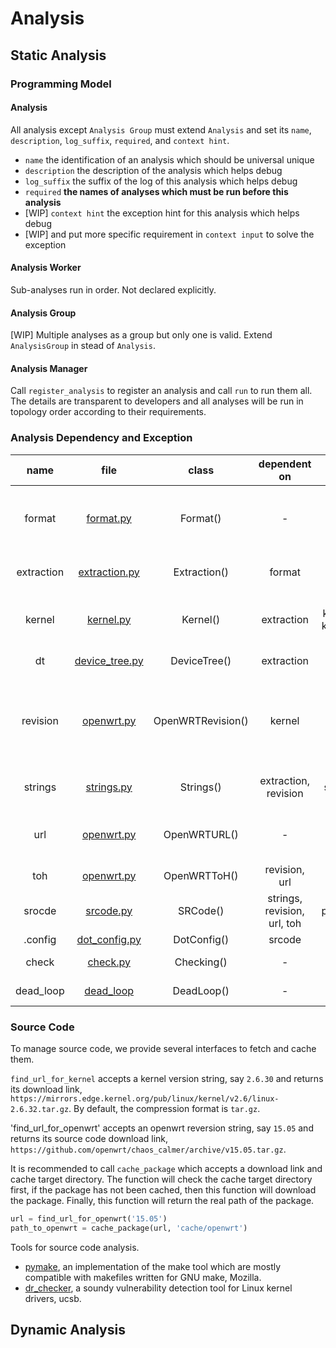 # Analysis

## Static Analysis

### Programming Model

#### Analysis

All analysis except `Analysis Group` must extend `Analysis` and set its `name`, `description`, 
`log_suffix`, `required`, and `context hint`. 
+ `name` the identification of an analysis which should be universal unique
+ `description` the description of the analysis which helps debug
+ `log_suffix` the suffix of the log of this analysis which helps debug
+ `required` **the names of analyses which must be run before this analysis**
+ [WIP] `context hint` the exception hint for this analysis which helps debug
+ [WIP] and put more specific requirement in `context input` to solve the exception

#### Analysis Worker

Sub-analyses run in order. Not declared explicitly.

#### Analysis Group

[WIP] Multiple analyses as a group but only one is valid. Extend `AnalysisGroup` in stead of `Analysis`.

#### Analysis Manager

Call `register_analysis` to register an analysis and call `run` to run them all. 
The details are transparent to developers and all analyses will be run in topology order according to their requirements.

### Analysis Dependency and Exception

|name|file|class|dependent on|settings|exception|
|:---:|:---:|:---:|:---:|:---:|:---:|
|format|[format.py](./format.py)|Format()|-|format, path_to_image|binwalk does not recognize this new format|
|extraction|[extraction.py](./extraction.py)|Extraction()|format|path_to_kernel, path_to_dbt|the image type is unsupported|
|kernel|[kernel.py](./kernel.py)|Kernel()|extraction|kernel_version, kernel_created_time, kernel_load_address, kernel_entry_point|-|
|dt|[device_tree.py](./device_tree)|DeviceTree()|extraction|dtc|device tree is not found|
|revision|[openwrt.py](./openwrt.py)|OpenWRTRevision()|kernel|revision|no kernel version available or no handler for this kernel version|
|strings|[strings.py](./strings.py)|Strings()|extraction, revision|toh, target, subtarget, cpu, uart, ic |-|
|url|[openwrt.py](./openwrt.py)|OpenWRTURL()|-|homepage, target, subtarget, revision|update download url for this firmware|
|toh|[openwrt.py](./openwrt.py)|OpenWRTToH()|revision, url|toh, cpu, ram, flash|-|
|srocde|[srcode.py](./srcopy.py)|SRCode()|strings, revision, url, toh|path_to_source_code|-|
|.config|[dot_config.py](./dot_config.py)|DotConfig()|srcode|cpu|-|
|check|[check.py](./check.py)|Checking()|-|-|bad bad bad trace|
|dead_loop|[dead_loop](./dead_loop)|DeadLoop()|-|-|bad bad bad trace|

### Source Code

To manage source code, we provide several interfaces to fetch and cache them.

`find_url_for_kernel` accepts a kernel version string, say `2.6.30` and returns
its download link, `https://mirrors.edge.kernel.org/pub/linux/kernel/v2.6/linux-2.6.32.tar.gz`.
By default, the compression format is `tar.gz`.

'find_url_for_openwrt' accepts an openwrt reversion string, say `15.05` and returns
its source code download link, `https://github.com/openwrt/chaos_calmer/archive/v15.05.tar.gz`.


It is recommended to call `cache_package` which accepts a download link and cache
target directory. The function will check the cache target directory first, if the
package has not been cached, then this function will download the package. Finally, this
function will return the real path of the package.

```python
url = find_url_for_openwrt('15.05')
path_to_openwrt = cache_package(url, 'cache/openwrt')
```

Tools for source code analysis.
+ [pymake](https://github.com/mozilla/pymake), an implementation of the make tool
which are mostly compatible with makefiles written for GNU make, Mozilla.
+ [dr_checker](https://github.com/ucsb-seclab/dr_checker), a soundy vulnerability 
detection tool for Linux kernel drivers, ucsb.

## Dynamic Analysis
